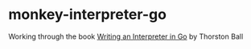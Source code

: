 # monkey-interpreter-go

Working through the book [Writing an Interpreter in Go](https://interpreterbook.com/) by Thorston Ball
